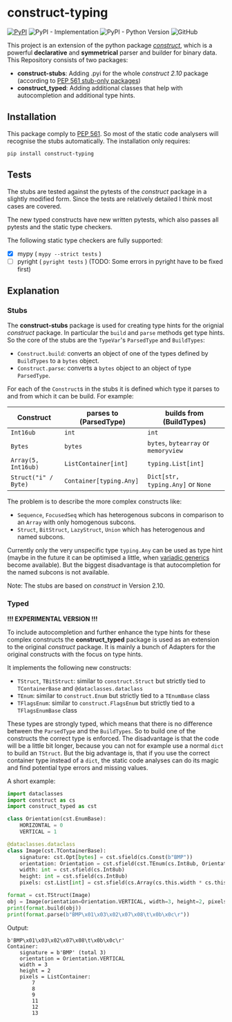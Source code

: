 # construct-typing
[![PyPI](https://img.shields.io/pypi/v/construct-typing)](https://pypi.org/project/construct-typing/)
![PyPI - Implementation](https://img.shields.io/pypi/implementation/construct-typing)
![PyPI - Python Version](https://img.shields.io/pypi/pyversions/construct-typing)
![GitHub](https://img.shields.io/github/license/timrid/construct-typing)

This project is an extension of the python package [*construct*](https://pypi.org/project/construct/), which is a powerful **declarative** and **symmetrical** parser and builder for binary data. This Repository consists of two packages:

- **construct-stubs**: Adding .pyi for the whole *construct 2.10* package (according to  [PEP 561 stub-only packages](https://www.python.org/dev/peps/pep-0561/#stub-only-packages))
- **construct_typed**: Adding additional classes that help with autocompletion and additional type hints.

## Installation
This package comply to [PEP 561](https://www.python.org/dev/peps/pep-0561/). So most of the static code analysers will recognise the stubs automatically. The installation only requires:
```
pip install construct-typing
```

## Tests
The stubs are tested against the pytests of the *construct* package in a slightly modified form. Since the tests are relatively detailed I think most cases are covered.

The new typed constructs have new written pytests, which also passes all pytests and the static type checkers.

The following static type checkers are fully supported:
- [x] mypy ( `mypy --strict tests`  )
- [ ] pyright ( `pyright tests` ) (TODO: Some errors in pyright have to be fixed first)

## Explanation
### Stubs
The **construct-stubs** package is used for creating type hints for the orignial *construct* package. In particular the `build` and `parse` methods get type hints. So the core of the stubs  are the `TypeVar`'s `ParsedType` and `BuildTypes`:
- `Construct.build`: converts an object of one of the types defined by `BuildTypes` to a `bytes` object.
- `Construct.parse`: converts a `bytes` object to an object of type `ParsedType`.

For each of the `Construct`s in the stubs it is defined which type it parses to and from which it can be build. For example:

| Construct            | parses to (ParsedType)         | builds from (BuildTypes)             |
| -------------------- | ------------------------------ | ------------------------------------ |
| `Int16ub`            | `int`                          | `int`                                |
| `Bytes`              | `bytes`                        | `bytes`, `bytearray` or `memoryview` |
| `Array(5, Int16ub)`  | `ListContainer[int]`           | `typing.List[int]`                   |
| `Struct("i" / Byte)` | `Container[typing.Any]`        | `Dict[str, typing.Any]` or `None`    |

The problem is to describe the more complex constructs like:
 - `Sequence`, `FocusedSeq` which has heterogenous subcons in comparison to an `Array` with only homogenous subcons. 
 - `Struct`, `BitStruct`, `LazyStruct`, `Union` which has heterogenous and named subcons.

Currently only the very unspecific type `typing.Any` can be used as type hint (maybe in the future it can be optimised a little, when [variadic generics](https://mail.python.org/archives/list/typing-sig@python.org/thread/SQVTQYWIOI4TIO7NNBTFFWFMSMS2TA4J/) become available). But the biggest disadvantage is that autocompletion for the named subcons is not available.

Note: The stubs are based on *construct* in Version 2.10.


### Typed
**!!! EXPERIMENTAL VERSION !!!**

To include autocompletion and further enhance the type hints for these complex constructs the **construct_typed** package is used as an extension to the original *construct* package. It is mainly a bunch of Adapters for the original constructs with the focus on type hints.

It implements the following new constructs:
- `TStruct`, `TBitStruct`: similar to `construct.Struct` but strictly tied to `TContainerBase` and `@dataclasses.dataclass`
- `TEnum`: similar to `construct.Enum` but strictly tied to a `TEnumBase` class
- `TFlagsEnum`: similar to `construct.FlagsEnum` but strictly tied to a `TFlagsEnumBase` class

These types are strongly typed, which means that there is no difference between the `ParsedType` and the `BuildTypes`. So to build one of the constructs the correct type is enforced. The disadvantage is that the code will be a little bit longer, because you can not for example use a normal `dict` to build an `TStruct`. But the big advantage is, that if you use the correct container type instead of a `dict`, the static code analyses can do its magic and find potential type errors and missing values.


A short example:

```python
import dataclasses
import construct as cs
import construct_typed as cst

class Orientation(cst.EnumBase):
    HORIZONTAL = 0
    VERTICAL = 1

@dataclasses.dataclass
class Image(cst.TContainerBase):
    signature: cst.Opt[bytes] = cst.sfield(cs.Const(b"BMP"))
    orientation: Orientation = cst.sfield(cst.TEnum(cs.Int8ub, Orientation))
    width: int = cst.sfield(cs.Int8ub)
    height: int = cst.sfield(cs.Int8ub)
    pixels: cst.List[int] = cst.sfield(cs.Array(cs.this.width * cs.this.height, cs.Byte))

format = cst.TStruct(Image)
obj = Image(orientation=Orientation.VERTICAL, width=3, height=2, pixels=[7, 8, 9, 11, 12, 13])
print(format.build(obj))
print(format.parse(b"BMP\x01\x03\x02\x07\x08\t\x0b\x0c\r"))
```
Output:
```
b'BMP\x01\x03\x02\x07\x08\t\x0b\x0c\r'
Container: 
    signature = b'BMP' (total 3)
    orientation = Orientation.VERTICAL
    width = 3
    height = 2
    pixels = ListContainer:
        7
        8
        9
        11
        12
        13
```


